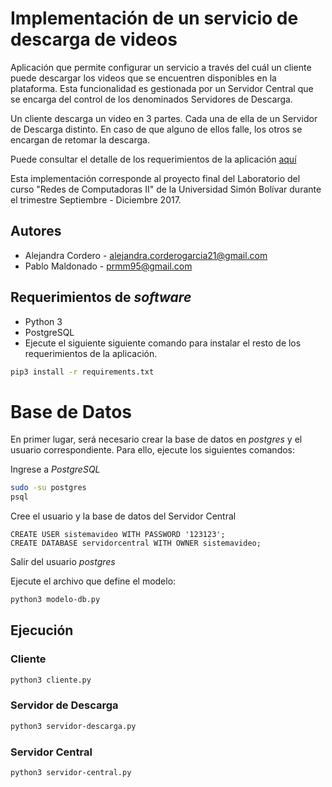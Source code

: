 # Implementación de un servicio de descarga de videos

Aplicación que permite configurar un servicio a través del cuál un cliente puede descargar los videos que se encuentren disponibles en la plataforma. Esta funcionalidad es gestionada por un Servidor Central que se encarga del control de los denominados Servidores de Descarga.

Un cliente descarga un video en 3 partes. Cada una de ella de un Servidor de Descarga distinto. En caso de que alguno de ellos falle, los otros se encargan de retomar la descarga. 

Puede consultar el detalle de los requerimientos de la aplicación [aquí](./Enunciado.pdf)

Esta implementación corresponde al proyecto final del Laboratorio del curso "Redes de Computadoras II" de la Universidad Simón Bolívar durante el trimestre Septiembre - Diciembre 2017. 

## Autores
* Alejandra Cordero - [alejandra.corderogarcia21@gmail.com](mailto:alejandra.corderogarcia21@gmail.com)
* Pablo Maldonado - [prmm95@gmail.com](mailto:prmm95@gmail.com)

## Requerimientos de *software*

- Python 3
- PostgreSQL
- Ejecute el siguiente siguiente comando para instalar el resto de los requerimientos de la aplicación.

``` bash
pip3 install -r requirements.txt
```
# Base de Datos

En primer lugar, será necesario crear la base de datos en *postgres* y el usuario correspondiente. Para ello, ejecute los siguientes comandos:

Ingrese a *PostgreSQL*
``` bash
sudo -su postgres
psql
```
Cree el usuario y la base de datos del Servidor Central
``` psql
CREATE USER sistemavideo WITH PASSWORD '123123';
CREATE DATABASE servidorcentral WITH OWNER sistemavideo;
```
Salir del usuario *postgres*

Ejecute el archivo que define el modelo:
``` bash
python3 modelo-db.py
```

## Ejecución 

### Cliente

``` bash
python3 cliente.py
```

### Servidor de Descarga

``` bash
python3 servidor-descarga.py
```

### Servidor Central 

``` bash
python3 servidor-central.py
```
